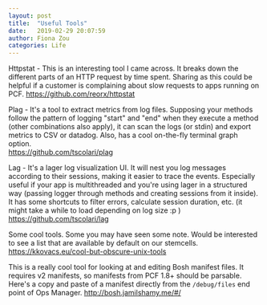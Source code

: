 ```yaml
---
layout: post
title:  "Useful Tools"
date:   2019-02-29 20:07:59
author: Fiona Zou
categories: Life
---
```


Httpstat - This is an interesting tool I came across.  It breaks down the different parts of an HTTP request by time spent.  Sharing as this could be helpful if a customer is complaining about slow requests to apps running on PCF.
https://github.com/reorx/httpstat


Plag - It's a tool to extract metrics from log files. Supposing your methods follow the pattern of logging "start" and "end" when they execute a method (other combinations also apply), it can scan the logs (or stdin) and export metrics to CSV or datadog. Also, has a cool on-the-fly terminal graph option.     
https://github.com/tscolari/plag


Lag - It's a lager log visualization UI. It will nest you log messages according to their sessions, making it easier to trace the events. Especially useful if your app is multithreaded and you're using lager in a structured way (passing logger through methods and creating sessions from it inside). It has some shortcuts to filter errors, calculate session duration, etc.
(it might take a while to load depending on log size :p )       
https://github.com/tscolari/lag


Some cool tools.  Some you may have seen some note.  Would be interested to see a list that are available by default on our stemcells.   
https://kkovacs.eu/cool-but-obscure-unix-tools


This is a really cool tool for looking at and editing Bosh manifest files.
It requires v2 manifests, so manifests from PCF 1.8+ should be parsable.  
Here's a copy and paste of a manifest directly from the `/debug/files` end point of Ops Manager.
http://bosh.jamilshamy.me/#/

